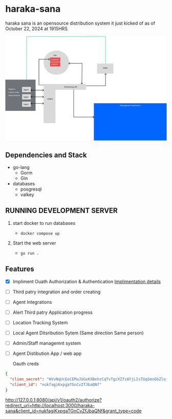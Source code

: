 # haraka-sana

haraka sana is an opensource distribution system it just kicked of as of October 22, 2024
at 1915HRS

![project Architecture](https://github.com/kimutaiRop/haraka-sana/blob/main/architecture.png)

## Dependencies and Stack

- go-lang
  - Gorm
  - Gin
- databases
  - posgresql
  - valkey

## RUNNING DEVELOPMENT SERVER

1. start docker to run databases

   - `docker compose up`

2. Start the web server

   - `go run .`

## Features

- [x] Impliment Ouath Authorization & Authentication [Implimentation details](https://aaronparecki.com/oauth-2-simplified/)
- [ ] Third patry integration and order creating
- [ ] Agent Integrations
- [ ] Alert Third patry Application progress
- [ ] Location Tracking System
- [ ] Local Agent Ditsribution Sytem (Same direction Same person)
- [ ] Admin/Staff managemnt system
- [ ] Agent Distibution App / web app

  Oauth creds

```json
{
  "clien_secret": "HVvNqUcEoCEMuJUGxKXBehzCqTvTgcXZfzAYjLIsTUqSmnGbZlojjJqhjJZUguEo",
  "client_id": "nukfagiKxpgaTGnCvZfJbaQNf"
}
```

http://127.0.0.1:8080/api/v1/oauth2/authorize?redirect_uri=http://localhost:3000/haraka-sana&client_id=nukfagiKxpgaTGnCvZfJbaQNf&grant_type=code
